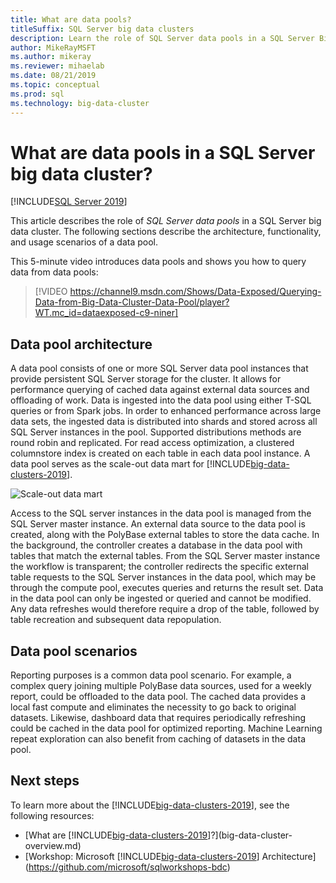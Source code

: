 ```yaml
---
title: What are data pools?
titleSuffix: SQL Server big data clusters
description: Learn the role of SQL Server data pools in a SQL Server Big Data Cluster, as well as the architecture and functionality of a SQL data pool.
author: MikeRayMSFT 
ms.author: mikeray
ms.reviewer: mihaelab
ms.date: 08/21/2019
ms.topic: conceptual
ms.prod: sql
ms.technology: big-data-cluster
---
```


# What are data pools in a SQL Server big data cluster?

[!INCLUDE[SQL Server 2019](../includes/applies-to-version/sqlserver2019.md)]

This article describes the role of *SQL Server data pools* in a SQL Server big data cluster. The following sections describe the architecture, functionality, and usage scenarios of a data pool.

This 5-minute video introduces data pools and shows you how to query data from data pools:

> [!VIDEO https://channel9.msdn.com/Shows/Data-Exposed/Querying-Data-from-Big-Data-Cluster-Data-Pool/player?WT.mc_id=dataexposed-c9-niner]

## Data pool architecture

A data pool consists of one or more SQL Server data pool instances that provide persistent SQL Server storage for the cluster. It allows for performance querying of cached data against external data sources and offloading of work. Data is ingested into the data pool using either T-SQL queries or from Spark jobs. In order to enhanced performance across large data sets, the ingested data is distributed into shards and stored across all SQL Server instances in the pool. Supported distributions methods are round robin and replicated. For read access optimization, a clustered columnstore index is created on each table in each data pool instance. A data pool serves as the scale-out data mart for [!INCLUDE[big-data-clusters-2019](../includes/ssbigdataclusters-ss-nover.md)].

![Scale-out data mart](media/concept-data-pool/data-virtualization-improvements.png)

Access to the SQL server instances in the data pool is managed from the SQL Server master instance. An external data source to the data pool is created, along with the PolyBase external tables to store the data cache. In the background, the controller creates a database in the data pool with tables that match the external tables. From the SQL Server master instance the workflow is transparent; the controller redirects the specific external table requests to the SQL Server instances in the data pool, which may be through the compute pool, executes queries and returns the result set. Data in the data pool can only be ingested or queried and cannot be modified. Any data refreshes would therefore require a drop of the table, followed by table recreation and subsequent data repopulation.

## Data pool scenarios

 Reporting purposes is a common data pool scenario. For example, a complex query joining multiple PolyBase data sources, used for a weekly report, could be offloaded to the data pool. The cached data provides a local fast compute and eliminates the necessity to go back to original datasets. Likewise, dashboard data that requires periodically refreshing could be cached in the data pool for optimized reporting. Machine Learning repeat exploration can also benefit from caching of datasets in the data pool.

## Next steps

To learn more about the [!INCLUDE[big-data-clusters-2019](../includes/ssbigdataclusters-ss-nover.md)], see the following resources:

- [What are [!INCLUDE[big-data-clusters-2019](../includes/ssbigdataclusters-ver15.md)]?](big-data-cluster-overview.md)
- [Workshop: Microsoft [!INCLUDE[big-data-clusters-2019](../includes/ssbigdataclusters-ss-nover.md)] Architecture](https://github.com/microsoft/sqlworkshops-bdc)
